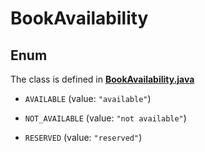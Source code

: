 

# BookAvailability

## Enum

The class is defined in **[BookAvailability.java](../../src/main/java/example/micronaut/library/model/BookAvailability.java)**


* `AVAILABLE` (value: `"available"`)

* `NOT_AVAILABLE` (value: `"not available"`)

* `RESERVED` (value: `"reserved"`)



